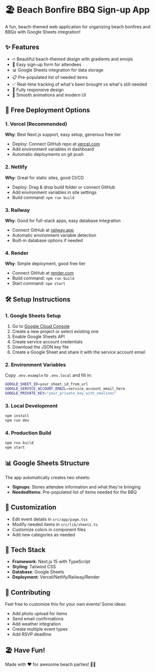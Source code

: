 # 🏖️ Beach Bonfire BBQ Sign-up App

A fun, beach-themed web application for organizing beach bonfires and BBQs with Google Sheets integration!

## ✨ Features

- 🔥 Beautiful beach-themed design with gradients and emojis
- 📝 Easy sign-up form for attendees
- 📊 Google Sheets integration for data storage
- 📋 Pre-populated list of needed items
- ✅ Real-time tracking of what's been brought vs what's still needed
- 📱 Fully responsive design
- 🎨 Smooth animations and modern UI

## 🚀 Free Deployment Options

### 1. Vercel (Recommended)
**Why**: Best Next.js support, easy setup, generous free tier
- Deploy: Connect GitHub repo at [vercel.com](https://vercel.com)
- Add environment variables in dashboard
- Automatic deployments on git push

### 2. Netlify
**Why**: Great for static sites, good CI/CD
- Deploy: Drag & drop build folder or connect GitHub
- Add environment variables in site settings
- Build command: `npm run build`

### 3. Railway
**Why**: Good for full-stack apps, easy database integration
- Connect GitHub at [railway.app](https://railway.app)
- Automatic environment variable detection
- Built-in database options if needed

### 4. Render
**Why**: Simple deployment, good free tier
- Connect GitHub at [render.com](https://render.com)
- Build command: `npm run build`
- Start command: `npm start`

## 🛠️ Setup Instructions

### 1. Google Sheets Setup
1. Go to [Google Cloud Console](https://console.cloud.google.com)
2. Create a new project or select existing one
3. Enable Google Sheets API
4. Create service account credentials
5. Download the JSON key file
6. Create a Google Sheet and share it with the service account email

### 2. Environment Variables
Copy `.env.example` to `.env.local` and fill in:
```bash
GOOGLE_SHEET_ID=your_sheet_id_from_url
GOOGLE_SERVICE_ACCOUNT_EMAIL=service_account_email_here
GOOGLE_PRIVATE_KEY="your_private_key_with_newlines"
```

### 3. Local Development
```bash
npm install
npm run dev
```

### 4. Production Build
```bash
npm run build
npm start
```

## 📊 Google Sheets Structure

The app automatically creates two sheets:
- **Signups**: Stores attendee information and what they're bringing
- **NeededItems**: Pre-populated list of items needed for the BBQ

## 🎨 Customization

- Edit event details in `src/app/page.tsx`
- Modify needed items in `src/lib/sheets.ts`
- Customize colors in component files
- Add new categories as needed

## 🔧 Tech Stack

- **Framework**: Next.js 15 with TypeScript
- **Styling**: Tailwind CSS
- **Database**: Google Sheets
- **Deployment**: Vercel/Netlify/Railway/Render

## 📝 Contributing

Feel free to customize this for your own events! Some ideas:
- Add photo upload for items
- Send email confirmations
- Add weather integration
- Create multiple event types
- Add RSVP deadline

## 🏖️ Have Fun!

Made with ❤️ for awesome beach parties! 🌊🔥

